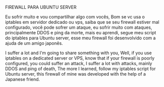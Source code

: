 FIREWALL PARA UBUNTU SERVER

Eu sofrir muito e vou compartilhar algo com vocês, Bom se vc usa o iptables em servidor dedicado ou vps, saiba que se seu firewall estiver mal configurado, você pode sofrer um ataque, eu sofrir muito com ataques, principalmente DDOS e ping da morte, mais eu aprendi, segue meu script do iptables para Ubuntu server, esse meu firewall foi desenvolvido com a ajuda de um amigo japonês.

I suffer a lot and I'm going to share something with you, Well, if you use iptables on a dedicated server or VPS, know that if your firewall is poorly configured, you could suffer an attack, I suffer a lot with attacks, mainly DDOS and ping of death, The more I learned, follow my iptables script for Ubuntu server, this firewall of mine was developed with the help of a Japanese friend.
